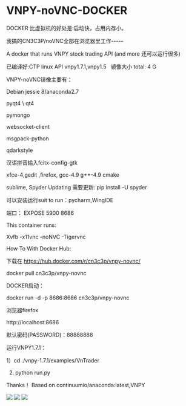 # VNPY-noVNC-DOCKER

DOCKER 比虚拟机的好处是:启动快，占用内存小。

我搞的CN3C3P/noVNC全部在浏览器里工作-----

A docker that runs VNPY stock trading API (and more 还可以运行很多)

已编译好:CTP linux API vnpy1.7.1,vnpy1.5   镜像大小 total: 4 G

VNPY-noVNC镜像主要有：

Debian jessie 8/anaconda2.7

pyqt4 \ qt4

pymongo

websocket-client

msgpack-python

qdarkstyle

汉语拼音输入fcitx-config-gtk

xfce-4,gedit ,firefox, gcc-4.9 g++-4.9 cmake

sublime,
Spyder Updating 需要更新: pip install -U spyder

可以安装运行suit to run：pycharm,WingIDE

端口： EXPOSE 5900 8686

This container runs:

Xvfb -x11vnc -noNVC -Tigervnc

How To With Docker Hub:

下载在  https://hub.docker.com/r/cn3c3p/vnpy-novnc/

docker pull cn3c3p/vnpy-novnc

DOCKER启动：

docker run -d -p 8686:8686 cn3c3p/vnpy-novnc

浏览器firefox

http://localhost:8686

默认密码(PASSWORD)：88888888

运行VNPY1.7.1：

1）cd ./vnpy-1.7.1/examples/VnTrader

2) python run.py


Thanks！ Based on continuumio/anaconda:latest,VNPY

<img src="https://github.com/cn3c3p/VNPY-noVNC-DOCKER/blob/master/34d5393b55dc%200%20%20%20noVNC(4).jpg">

<img src="https://github.com/cn3c3p/VNPY-noVNC-DOCKER/blob/master/34d5393b55dc%200%20%20%20noVNC(3).jpg">

<img src="https://github.com/cn3c3p/VNPY-noVNC-DOCKER/blob/master/6ef80dd86a51%200%20%20%20noVNC(1).jpg">
